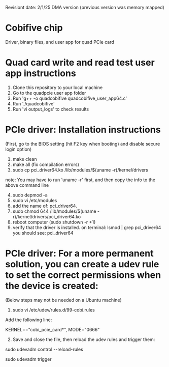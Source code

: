 Revisiont date: 2/1/25
DMA version (previous version was memory mapped)

# Cobifive chip
Driver, binary files, and user app for quad PCIe card 

# Quad card write and read test user app instructions

1. Clone this repository to your local machine
2. Go to the quadpcie user app folder
3. Run 'g++ -o quadcobifive quadcobifive_user_app64.c'
4. Run './quadcobifive'
5. Run 'vi output_logs' to check results

# PCIe driver: Installation instructions

(First, go to the BIOS setting (hit F2 key when booting) and disable secure login option)

1. make clean
2. make all (fix compilation errors)
3. sudo cp pci_driver64.ko /lib/modules/$(uname -r)/kernel/drivers

note: You may have to run 'uname -r' first, and then copy the info to the above command line

4. sudo depmod -a
5. sudo vi /etc/modules
6. add the name of: pci_driver64.  
7. sudo chmod 644 /lib/modules/$(uname -r)/kernel/drivers/pci_driver64.ko
8. reboot computer (sudo shutdown -r +1)
9. verify that the driver is installed. on terminal: lsmod | grep pci_driver64
you should see: pci_driver64

# PCIe driver: For a more permanent solution, you can create a udev rule to set the correct permissions when the device is created:

(Below steps may not be needed on a Ubuntu machine)

1. sudo vi /etc/udev/rules.d/99-cobi.rules

  Add the following line:

  KERNEL=="cobi_pcie_card*", MODE="0666"

2. Save and close the file, then reload the udev rules and trigger them:

  sudo udevadm control --reload-rules
  
  sudo udevadm trigger

